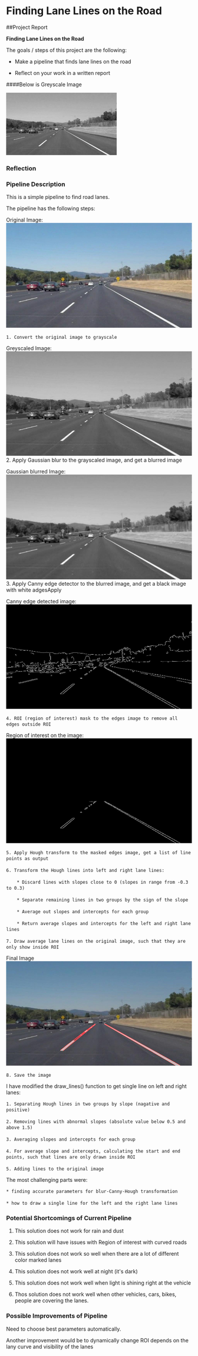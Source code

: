 # **Finding Lane Lines on the Road** 

##Project Report

**Finding Lane Lines on the Road**

The goals / steps of this project are the following:

* Make a pipeline that finds lane lines on the road

* Reflect on your work in a written report

####Below is Greyscale Image

<img src="./examples/grayscale.jpg">


### Reflection

### Pipeline Description

This is a simple pipeline to find road lanes. 

The pipeline has the following steps:

Original Image:
<img src="./test_images_output/step0.jpg">
    
    1. Convert the original image to grayscale
    
Greyscaled Image:
<img src="./test_images_output/step1.jpg">
    2. Apply Gaussian blur to the grayscaled image, and get a blurred image

Gaussian blurred Image:
<img src="./test_images_output/step2.jpg">
    3. Apply Canny edge detector to the blurred image, and  get a black image with white adgesApply

Canny edge detected image:
<img src="./test_images_output/step3.jpg">

    4. ROI (region of interest) mask to the edges image to remove all edges outside ROI
    
Region of interest on the image:
<img src="./test_images_output/step4.jpg">

    5. Apply Hough transform to the masked edges image, get a list of line points as output

    6. Transform the Hough lines into left and right lane lines:

        * Discard lines with slopes close to 0 (slopes in range from -0.3 to 0.3)

        * Separate remaining lines in two groups by the sign of the slope

        * Average out slopes and intercepts for each group

        * Return average slopes and intercepts for the left and right lane lines

    7. Draw average lane lines on the original image, such that they are only show inside ROI

Final Image
<img src="./test_images_output/step6-7.jpg">

    8. Save the image


I have modified the draw_lines() function to get single line on left and right lanes:

    1. Separating Hough lines in two groups by slope (nagative and positive)

    2. Removing lines with abnormal slopes (absolute value below 0.5 and above 1.5)

    3. Averaging slopes and intercepts for each group

    4. For average slope and intercepts, calculating the start and end points, such that lines are only drawn inside ROI

    5. Adding lines to the original image

The most challenging parts were:

    * finding accurate parameters for blur-Canny-Hough transformation

    * how to draw a single line for the left and the right lane lines

### Potential Shortcomings of Current Pipeline

1. This solution does not work for rain and dust

2. This solution will have issues with Region of interest with curved roads

3. This solution does not work so well when there are a lot of different color marked lanes

4. This solution does not work well at night (it's dark)

5. This solution does not work well when light is shining right at the vehicle

6. Thos solution does not work well when other vehicles, cars, bikes, people are covering the lanes.

### Possible Improvements of Pipeline

Need to choose best parameters automatically.

Another improvement would be to dynamically change ROI depends on the lany curve and visibility of the lanes
